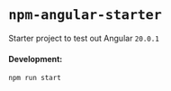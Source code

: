 # `npm-angular-starter`

Starter project to test out Angular `20.0.1`

#### Development:

```shell
npm run start
```